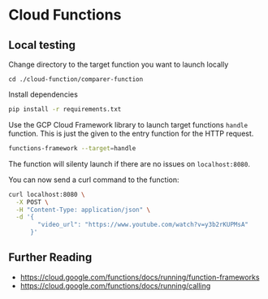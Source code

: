 # Cloud Functions

## Local testing

Change directory to the target function you want to launch locally

```
cd ./cloud-function/comparer-function
```

Install dependencies

```bash
pip install -r requirements.txt
```

Use the GCP Cloud Framework library to launch target functions `handle` function. This is just the given to the entry function for the HTTP request.

```bash
functions-framework --target=handle
```

The function will silenty launch if there are no issues on `localhost:8080`.

You can now send a curl command to the function:

```bash
curl localhost:8080 \
  -X POST \
  -H "Content-Type: application/json" \
  -d '{
        "video_url": "https://www.youtube.com/watch?v=y3b2rKUPMsA"
      }'
```

## Further Reading

- https://cloud.google.com/functions/docs/running/function-frameworks 
- https://cloud.google.com/functions/docs/running/calling